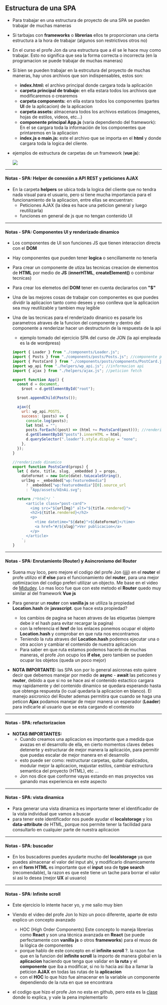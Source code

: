 ## Estructura de una SPA

- Para trabajar en una estructura de proyecto de una SPA se pueden trabajar de muchas maneras
- Si tarbajas con **frameworks** o **librerias** ellos te proporcionan una cierta estructura a la hora de trabajar (algunos son restrictivos otros no)
- En el curso el profe Jon da una estructura que a él se le hace muy como trabajar. Esto no significa que sea la forma correcta o incorrecta (en la programacion se puede trabajar de muchas maneras)
- Si bien se pueden trabajar en la estrcutura del proyecto de muchas maneras, hay unos archivos que son indispensables, estos son:

  - **index.html:** el archivo principal donde cargara toda la aplicación
  - **carpeta principal de trabajo:** en ella estara todos los archivos que modificaremos o crearemos
  - **carpeta components:** en ella estara todos los componentes (partes **UI** de la aplicacion) de la aplicacion
  - **carpeta assets:** almacenara todos los archivos estaticos (imagenes, hojas de estilos, videos, etc...)
  - **componente principal App.js** (varia dependiendo del framework): En el se cargara toda la información de los componentes que printaremos en la aplicacion
  - **index.js o main.js:** este el archivo que se importa en el **html** y donde cargara toda la logica del cliente.

- ejemplos de estructura de carpetas de un framework (**vue js**):

  <img src="https://lenguajejs.com/vuejs/introduccion/estructura-carpetas/vue-estructura-carpetas.png"/>

---

#### Notas - SPA: Helper de conexión a API REST y peticiones AJAX

- En la carpeta **helpers** se ubica toda la logica del cliente que no tendra nada visual para el usuario, pero si tiene mucha importancia para el funcionamiento de la aplicacion, entre ellas se encuentran:
  - Peticiones AJAX (la idea es hace una peticion general y luego reutilizarla)
  - funciones en general de js que no tengan contenido UI

---

#### Notas - SPA: Componentes UI y renderizado dinamico

- Los componentes de UI son funciones JS que tienen interaccion directa con el **DOM**
- Hay componentes que pueden tener **logica** o sencillamente no tenerla
- Para crear un componente de utiza las tecnicas creacion de elementos de **HTML** por medio de **JS** (**innerHTML**, **createElement()** o combinar tecnicas)
- Para crear los elemetos del **DOM** tener en cuenta declararlos con **"$"**
- Una de las mejores cosas de trabajar con componentes es que puedes dividir la aplicacion tanto como desees y eso conlleva que la aplicacion sea muy reutilizable y tambien muy legible
- Una de las tecnicas para el renderizado dinanico es pasarle los parametros atraves de la funcion del componente y dentro del componente a renderizar hacer un destructurin de la respuesta de la api

  - ejemplo tomado del ejercicio SPA del curso de JON (la api empleada es la de wordpress)

  ```js
  import { Loader } from "./components/Loader.js";
  import { Posts } from "./components/posts/Posts.js"; //componente padre
  import { PostsCard } from "./components/posts/components/PostCard.js"; //componente hijo
  import wp_api from "./helpers/wp_api.js"; //informacion api
  import { ajax } from "./helpers/ajax.js"; //peticion fetch

  export function App() {
    const d = document,
      $root = d.getElementById("root");

    $root.appendChild(Posts());

    ajax({
      url: wp_api.POSTS,
      success: (posts) => {
        console.log(posts);
        let html = "";
        posts.forEach((post) => (html += PostsCard(post))); //renderizado dinamico
        d.getElementById("posts").innerHTML = html;
        d.querySelector(".loader").style.display = "none";
      },
    });
  }
  ```

  ```js
  //renderizado dinamico
  export function PostsCard(props) {
    let { date, title, slug, _embedded } = props,
      dateFormat = new Date(date).toLocaleString(),
      urlImg = _embedded["wp:featuredmedia"]
        ? _embedded["wp:featuredmedia"][0].source_url
        : "App/assets/kEnAi.svg";

    return /*html*/ `
        <article class="post-card">
          <img src="${urlImg}" alt="${title.rendered}">
          <h2>${title.rendered}</h2>
          <p>
            <time datetime="${date}">${dateFormat}</time>
            <a href="#/${slug}">Ver publicacion</a>
          </p>
        </article>
      `;
  }
  ```

---

#### Notas - SPA: Enrutamiento (Router) y Asincronismo del Router

- Suena muy loco, pero mejore el codigo del profe Jon (jjjj) en el **router** el profe utilizo el **if else** para el funcionamiento del **router**, para una mejor optimizacion del codigo preferi utilizar un objecto. Me base en el video de [Midudev](https://www.youtube.com/watch?v=0NlsJuwFsrQ). Lo mas loco fue que con este metodo el **Router** quedo muy similar al del framework **Vue js**

- Para generar un **router** con **vanilla js** se utiliza la propiedad **Location.hash** de **javascript**. que hace esta propiedad?

  - los cambios de pagina se hacen atraves de las etiquetas <a href="#/..."></a> (siempre debe ir el hash para evitar recargar la pagina)
  - con la referencia el **href** de los enlaces ponemos ocupar el objeto **Location.hash** y comprobar en que ruta nos encontramos
  - Teniendo la ruta atraves del **Location.hash** podemos ejecutar una o otra accion y cambiar el contenido de nuestra aplicacion
  - Para saber en que ruta estamos podemos hacerlo de muchas maneras, el profe Jon ocupo los **if else**, pero tambien se pueden ocupar los objetos (queda un poco mejor)

- **NOTA IMPORTANTE:** las SPA son por lo general asicronas esto quiere decir que debemos manejar por medio de **async** - **await** las peticones y **router**, debido a que si no se hace asi el contenido estactico cargara muy rapidamente y del contenido dinamico se quedara esperando hasta que obtenga respuesta (lo cual quedaria la aplicacion en blanco). El manejo asicronico del Router ademas permitira que cuando se haga una peticon **Ajax** podamos manejar de mejor manera un esperador (**Loader**) para indicarle al usuario que se esta cargando el contenido

---

#### Notas - SPA: refactorizacion

- **NOTAS IMPORTANTES:**
  - Cuando creamos una aplicacion es importante que a medida que avazas en el desarrollo de ella, en cierto momentos claves debes detenerte y estructurar de mejor manera la aplicación, para permitir que puedas escalar de mejor manera en el desarrollo
  - esto puede ser como: restructurar carpetas, quitar duplicados, modular mejor la aplicacion, reajustar estilos, cambiar estructura semantica del proyecto (HTML), etc ...
  - Jon nos dice que conforme vayas estando en mas proyectos vas ganando mas experiencia en este aspecto

---

#### Notas - SPA: vista dinamica

- Para generar una vista dinamica es importante tener el identificador de la vista individual que vamos a buscar
- para tener este identificador nos puede ayudar el **localstorage** y los **data-attribute** de HTML, porque nos permite tener la facilidad para consultarlo en cualquier parte de nuestra aplicacion

---

#### Notas - SPA: buscador

- En los buscadores puedes ayudarte mucho del **localstorage** ya que puedes almacenar el valor del input ahi, y modificarlo dinamicamente
- en el **form HTML** es importante que el **input** sea de **type search** (recomendable), la razon es que este tiene un tache para borrar el valor si asi lo desea (mejor **UX** al usuario)

---

#### Notas - SPA: Infinite scroll

- Este ejercicio lo intente hacer yo, y me salio muy bien
- Viendo el video del profe Jon lo hizo un poco diferente, aparte de esto explico un concepto avanzado

  - HOC (High Order Components) Este concepto lo maneja librerias como **React** y son una técnica avanzada en **React** (se puede perfectamente con **vanilla js** o otros **frameworks**) para el reuso de la lógica de componentes
  - porque hablo de este concepto en el **infinite scroll** ?. la razon fue que en la funcion del **infinite scroll** la importo de manera global en la **aplicacion** haciendo que tenga que validar en **la ruta** y el **componente** que iba a modificar, si no lo hacia asi iba a llamar la peticion **AJAX** en todas las rutas de la **aplicacion**
  - con el **HOC** lo que hizo fue almacenar en la variable un componente dependiendo de la ruta en que se encontrara

- el codigo que hizo el profe Jon no esta en github, pero esta es la [clase](https://youtube.com/watch?v=XEf5jW9Y9oE&list=PLvq-jIkSeTUZ6QgYYO3MwG9EMqC-KoLXA) donde lo explica, y vale la pena implementarlo
